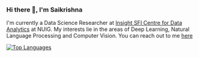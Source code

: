 ### Hi there 👋, I'm Saikrishna

<!--
**saikrishnaj97/saikrishnaj97** is a ✨ _special_ ✨ repository because its `README.md` (this file) appears on your GitHub profile.
-->

I'm currently a Data Science Researcher at [Insight SFI Centre for Data Analytics](https://www.insight-centre.org/) at NUIG. My interests lie in the areas of Deep Learning, Natural Language Processing and Computer Vision. You can reach out to me [here](https://www.linkedin.com/in/saikrishna-javvadi-6b6119174/)


[![Top Languages](https://github-readme-stats.vercel.app/api/top-langs/?username=saikrishnaj97&layout=compact)](https://github.com/anuraghazra/github-readme-stats)

